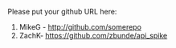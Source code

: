 Please put your github URL here:

1. MikeG - http://github.com/somerepo
1. ZachK- https://github.com/zbunde/api_spike

